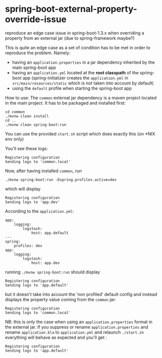 # spring-boot-external-property-override-issue
reproduce an edge case issue in spring-boot-1.3.x when overriding a property from an external jar (due to spring-framework maybe?)

This is quite an edge case as a set of condition has to be met in order to reproduce the problem.
Namely:
- having an `application.properties` in a jar dependency inherited by the main spring-boot app
- having an `application.yml` located at the **root classpath** of the spring-boot app (spring-initializer creates the `application.yml` in `src/main/resources/static` which is not taken into account by default)
- using the `default` profile when starting the spring-boot app

How to use:
The `common` external jar dependency is a maven project located in the main project. It has to be packaged and installed first:

```
cd common
./mvnw clean install
cd ..
./mvnw clean spring-boot:run
```
You can use the provided `start.sh` script which does exactly this (on *NIX env only)

You'll see these logs:

```
Registering configuration
Sending logs to 'common.local'
```

Now, after having installed ``common``, run

`./mvnw spring-boot:run -Dspring.profiles.active=dev`

which will display

```
Registering configuration
Sending logs to 'app.dev'
```

According to the `application.yml`:

```
app:
    logging:
        logstash:
            host: app.default
---
spring:
    profiles: dev
app:
    logging:
        logstash:
            host: app.dev
```

running `./mvnw spring-boot:run` should display

```
Registering configuration
Sending logs to 'app.default'
```

but it doesn't take into account the 'non profiled' default config and instead displays the property value coming from the `common` jar:

```
Registering configuration
Sending logs to 'common.local'
```

NB: this is only the case when using an `application.properties` format in the external jar.
If you suppress or rename `application.properties` and rename `application.bla` to `application.yml` and relaunch `./start.sh` everything will behave as expected and you'll get :

```
Registering configuration
Sending logs to 'app.default'
```
